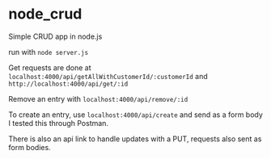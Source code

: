 # node_crud
Simple CRUD app in node.js

run with `node server.js`

Get requests are done at `localhost:4000/api/getAllWithCustomerId/:customerId` and `http://localhost:4000/api/get/:id`

Remove an entry with `localhost:4000/api/remove/:id`

To create an entry, use `localhost:4000/api/create` and send as a form body
I tested this through Postman.

There is also an api link to handle updates with a PUT, requests also sent as form bodies.